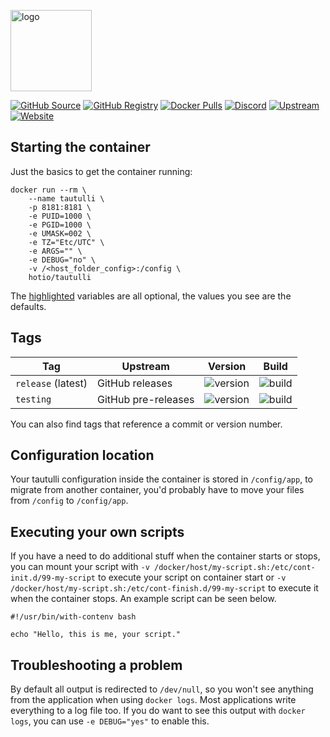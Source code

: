 [<img src="https://hotio.dev/img/tautulli.png" alt="logo" height="130" width="130">](https://github.com/Tautulli/Tautulli)

[![GitHub Source](https://img.shields.io/badge/github-source-ffb64c?style=flat-square&logo=github&logoColor=white)](https://github.com/docker-hotio/docker-tautulli)
[![GitHub Registry](https://img.shields.io/badge/github-registry-ffb64c?style=flat-square&logo=github&logoColor=white)](https://github.com/users/hotio/packages/container/package/tautulli)
[![Docker Pulls](https://img.shields.io/docker/pulls/hotio/tautulli?color=ffb64c&style=flat-square&label=pulls&logo=docker&logoColor=white)](https://hub.docker.com/r/hotio/tautulli)
[![Discord](https://img.shields.io/discord/610068305893523457?style=flat-square&color=ffb64c&label=discord&logo=discord&logoColor=white)](https://hotio.dev/discord)
[![Upstream](https://img.shields.io/badge/upstream-project-ffb64c?style=flat-square)](https://github.com/tautulli/tautulli)
[![Website](https://img.shields.io/badge/website-hotio.dev-ffb64c?style=flat-square)](https://hotio.dev/containers/tautulli)

## Starting the container

Just the basics to get the container running:

```shell hl_lines="4 5 6 7 8 9"
docker run --rm \
    --name tautulli \
    -p 8181:8181 \
    -e PUID=1000 \
    -e PGID=1000 \
    -e UMASK=002 \
    -e TZ="Etc/UTC" \
    -e ARGS="" \
    -e DEBUG="no" \
    -v /<host_folder_config>:/config \
    hotio/tautulli
```

The [highlighted](https://hotio.dev/containers/tautulli) variables are all optional, the values you see are the defaults.

## Tags

| Tag                | Upstream            | Version | Build |
| -------------------|---------------------|---------|-------|
| `release` (latest) | GitHub releases     | ![version](https://img.shields.io/badge/dynamic/json?color=f5f5f5&style=flat-square&label=&query=%24.version&url=https%3A%2F%2Fraw.githubusercontent.com%2Fdocker-hotio%2Fdocker-tautulli%2Frelease%2FVERSION.json) | ![build](https://img.shields.io/github/workflow/status/docker-hotio/docker-tautulli/build/release?style=flat-square&label=) |
| `testing`          | GitHub pre-releases | ![version](https://img.shields.io/badge/dynamic/json?color=f5f5f5&style=flat-square&label=&query=%24.version&url=https%3A%2F%2Fraw.githubusercontent.com%2Fdocker-hotio%2Fdocker-tautulli%2Ftesting%2FVERSION.json) | ![build](https://img.shields.io/github/workflow/status/docker-hotio/docker-tautulli/build/testing?style=flat-square&label=) |

You can also find tags that reference a commit or version number.

## Configuration location

Your tautulli configuration inside the container is stored in `/config/app`, to migrate from another container, you'd probably have to move your files from `/config` to `/config/app`.

## Executing your own scripts

If you have a need to do additional stuff when the container starts or stops, you can mount your script with `-v /docker/host/my-script.sh:/etc/cont-init.d/99-my-script` to execute your script on container start or `-v /docker/host/my-script.sh:/etc/cont-finish.d/99-my-script` to execute it when the container stops. An example script can be seen below.

```shell
#!/usr/bin/with-contenv bash

echo "Hello, this is me, your script."
```

## Troubleshooting a problem

By default all output is redirected to `/dev/null`, so you won't see anything from the application when using `docker logs`. Most applications write everything to a log file too. If you do want to see this output with `docker logs`, you can use `-e DEBUG="yes"` to enable this.
